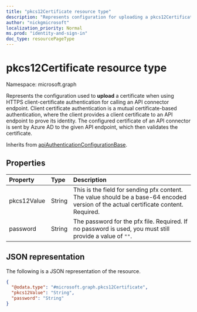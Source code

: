 ```yaml
---
title: "pkcs12Certificate resource type"
description: "Represents configuration for uploading a pkcs12Certificate in an API call."
author: "nickgmicrosoft"
localization_priority: Normal
ms.prod: "identity-and-sign-in"
doc_type: resourcePageType
---
```


# pkcs12Certificate resource type

Namespace: microsoft.graph

Represents the configuration used to **upload** a certificate when using HTTPS client-certificate authentication for calling an API connector endpoint. Client certificate authentication is a mutual certificate-based authentication, where the client provides a client certificate to an API endpoint to prove its identity. The configured certificate of an API connector is sent by Azure AD to the given API endpoint, which then validates the certificate.

Inherits from [apiAuthenticationConfigurationBase](../resources/apiauthenticationconfigurationbase.md).

## Properties

|Property|Type|Description|
|:---|:---|:---|
|pkcs12Value|String| This is the field for sending pfx content. The value should be a base-64 encoded version of the actual certificate content. Required.|
|password|String| The password for the pfx file. Required. If no password is used, you must still provide a value of `""`.|

## JSON representation

The following is a JSON representation of the resource.
<!-- {
  "blockType": "resource",
  "@odata.type": "microsoft.graph.pkcs12Certificate"
}
-->

``` json
{
  "@odata.type": "#microsoft.graph.pkcs12Certificate",
  "pkcs12Value": "String",
  "password": "String"
}
```
